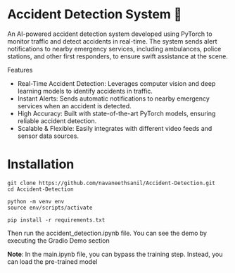 # Accident Detection System 🚨

An AI-powered accident detection system developed using PyTorch to monitor traffic and detect accidents in real-time. The system sends alert notifications to nearby emergency services, including ambulances, police stations, and other first responders, to ensure swift assistance at the scene.

Features
* Real-Time Accident Detection: Leverages computer vision and deep learning models to identify accidents in traffic.
* Instant Alerts: Sends automatic notifications to nearby emergency services when an accident is detected.
* High Accuracy: Built with state-of-the-art PyTorch models, ensuring reliable accident detection.
* Scalable & Flexible: Easily integrates with different video feeds and sensor data sources.


# Installation
```
git clone https://github.com/navaneethsanil/Accident-Detection.git
cd Accident-Detection

python -m venv env
source env/scripts/activate

pip install -r requirements.txt
```

Then run the accident_detection.ipynb file. You can see the demo by executing the Gradio Demo section

**Note**: In the main.ipynb file, you can bypass the training step. Instead, you can load the pre-trained model
